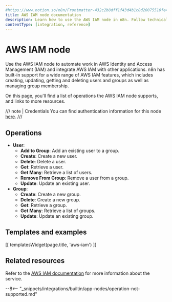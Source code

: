 ```yaml
---
#https://www.notion.so/n8n/Frontmatter-432c2b8dff1f43d4b1c8d20075510fe4
title: AWS IAM node documentation
description: Learn how to use the AWS IAM node in n8n. Follow technical documentation to integrate AWS IAM node into your workflows.
contentType: [integration, reference]
---
```


# AWS IAM node

Use the AWS IAM node to automate work in AWS Identity and Access Management (IAM) and integrate AWS IAM with other applications. n8n has built-in support for a wide range of AWS IAM features, which includes creating, updating, getting and deleting users and groups as well as managing group membership.

On this page, you'll find a list of operations the AWS IAM node supports, and links to more resources.

///  note  | Credentials
You can find authentication information for this node [here](/integrations/builtin/credentials/aws.md).
///


## Operations

* **User**:
	* **Add to Group**: Add an existing user to a group.
	* **Create**: Create a new user.
	* **Delete**: Delete a user.
	* **Get**: Retrieve a user.
	* **Get Many**: Retrieve a list of users.
	* **Remove From Group**: Remove a user from a group.
	* **Update**: Update an existing user.
* **Group**:
	* **Create**: Create a new group.
	* **Delete**: Create a new group.
	* **Get**: Retrieve a group.
	* **Get Many**: Retrieve a list of groups.
	* **Update**: Update an existing group.

## Templates and examples

<!-- see https://www.notion.so/n8n/Pull-in-templates-for-the-integrations-pages-37c716837b804d30a33b47475f6e3780 -->
[[ templatesWidget(page.title, 'aws-iam') ]]

## Related resources

<!-- add a link to the service's documentation. This should usually go direct to the API docs -->
Refer to the [AWS IAM documentation](https://docs.aws.amazon.com/IAM/latest/APIReference/welcome.html) for more information about the service.

--8<-- "_snippets/integrations/builtin/app-nodes/operation-not-supported.md"
